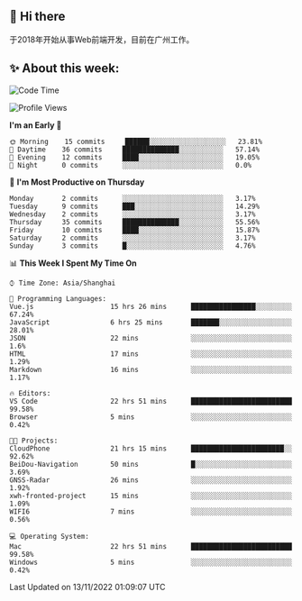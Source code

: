 ## 👋 Hi there

于2018年开始从事Web前端开发，目前在广州工作。

<!--![](https://github-readme-stats.vercel.app/api?username=fxpixels&theme=graywhite&hide_border=true)
![](https://github-readme-stats.vercel.app/api/top-langs/?username=fxpixels&hide_border=true&layout=compact)
-->
<!--
<img src="https://github-readme-stats.vercel.app/api?username=fxpixels&theme=graywhite&hide_border=true" width="500" alt=""/>
<img src="https://github-readme-stats.vercel.app/api/top-langs/?username=fxpixels&hide_border=true&layout=compact" width="300" alt=""/>
-->
## ✨ About this week:
<!--START_SECTION:waka-->
![Code Time](http://img.shields.io/badge/Code%20Time-3%2C266%20hrs%2057%20mins-blue)

![Profile Views](http://img.shields.io/badge/Profile%20Views-1-blue)

**I'm an Early 🐤** 

```text
🌞 Morning    15 commits     ██████░░░░░░░░░░░░░░░░░░░   23.81% 
🌆 Daytime    36 commits     ██████████████░░░░░░░░░░░   57.14% 
🌃 Evening    12 commits     ████░░░░░░░░░░░░░░░░░░░░░   19.05% 
🌙 Night      0 commits      ░░░░░░░░░░░░░░░░░░░░░░░░░   0.0%

```
📅 **I'm Most Productive on Thursday** 

```text
Monday       2 commits      ░░░░░░░░░░░░░░░░░░░░░░░░░   3.17% 
Tuesday      9 commits      ███░░░░░░░░░░░░░░░░░░░░░░   14.29% 
Wednesday    2 commits      ░░░░░░░░░░░░░░░░░░░░░░░░░   3.17% 
Thursday     35 commits     ██████████████░░░░░░░░░░░   55.56% 
Friday       10 commits     ████░░░░░░░░░░░░░░░░░░░░░   15.87% 
Saturday     2 commits      ░░░░░░░░░░░░░░░░░░░░░░░░░   3.17% 
Sunday       3 commits      █░░░░░░░░░░░░░░░░░░░░░░░░   4.76%

```


📊 **This Week I Spent My Time On** 

```text
⌚︎ Time Zone: Asia/Shanghai

💬 Programming Languages: 
Vue.js                   15 hrs 26 mins      ████████████████░░░░░░░░░   67.24% 
JavaScript               6 hrs 25 mins       ███████░░░░░░░░░░░░░░░░░░   28.01% 
JSON                     22 mins             ░░░░░░░░░░░░░░░░░░░░░░░░░   1.6% 
HTML                     17 mins             ░░░░░░░░░░░░░░░░░░░░░░░░░   1.29% 
Markdown                 16 mins             ░░░░░░░░░░░░░░░░░░░░░░░░░   1.17%

🔥 Editors: 
VS Code                  22 hrs 51 mins      █████████████████████████   99.58% 
Browser                  5 mins              ░░░░░░░░░░░░░░░░░░░░░░░░░   0.42%

🐱‍💻 Projects: 
CloudPhone               21 hrs 15 mins      ███████████████████████░░   92.62% 
BeiDou-Navigation        50 mins             █░░░░░░░░░░░░░░░░░░░░░░░░   3.69% 
GNSS-Radar               26 mins             ░░░░░░░░░░░░░░░░░░░░░░░░░   1.92% 
xwh-fronted-project      15 mins             ░░░░░░░░░░░░░░░░░░░░░░░░░   1.09% 
WIFI6                    7 mins              ░░░░░░░░░░░░░░░░░░░░░░░░░   0.56%

💻 Operating System: 
Mac                      22 hrs 51 mins      █████████████████████████   99.58% 
Windows                  5 mins              ░░░░░░░░░░░░░░░░░░░░░░░░░   0.42%

```


 Last Updated on 13/11/2022 01:09:07 UTC
<!--END_SECTION:waka-->

<!-- ![Visitor Badge](https://visitor-badge.laobi.icu/badge?page_id=fxpixels) -->

<!--
**FxPixels/FxPixels** is a ✨ _special_ ✨ repository because its `README.md` (this file) appears on your GitHub profile.

Here are some ideas to get you started:

- 🔭 I’m currently working on ...
- 🌱 I’m currently learning ...
- 👯 I’m looking to collaborate on ...
- 🤔 I’m looking for help with ...
- 💬 Ask me about ...
- 📫 How to reach me: ...
- 😄 Pronouns: ...
- ⚡ Fun fact: ...
-->
